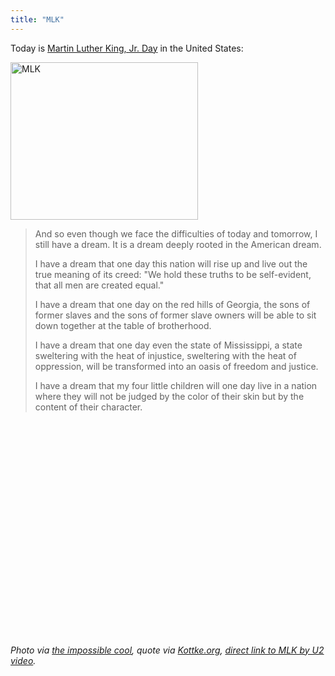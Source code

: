 ```yaml
---
title: "MLK"
---
```

<p>Today is <a href="http://en.wikipedia.org/wiki/Martin_Luther_King,_Jr._Day">Martin Luther King, Jr. Day</a> in the United States:</p>
<p><img src="https://chrisenns.com/wp-content/uploads/2010/01/mlkpool-300x252.jpg" alt="MLK" title="MLK" width="300" height="252" class="aligncenter size-medium wp-image-2022" /></p>
<blockquote><p>And so even though we face the difficulties of today and tomorrow, I still have a dream. It is a dream deeply rooted in the American dream.</p>
<p>I have a dream that one day this nation will rise up and live out the true meaning of its creed: "We hold these truths to be self-evident, that all men are created equal."</p>
<p>I have a dream that one day on the red hills of Georgia, the sons of former slaves and the sons of former slave owners will be able to sit down together at the table of brotherhood.</p>
<p>I have a dream that one day even the state of Mississippi, a state sweltering with the heat of injustice, sweltering with the heat of oppression, will be transformed into an oasis of freedom and justice.</p>
<p>I have a dream that my four little children will one day live in a nation where they will not be judged by the color of their skin but by the content of their character.</p></blockquote>
<p><object width="425" height="344"><param name="movie" value="http://www.youtube.com/v/MgZYlTpRoRc&hl=en_US&fs=1&rel=0"></param><param name="allowFullScreen" value="true"></param><param name="allowscriptaccess" value="always"></param><embed src="http://www.youtube.com/v/MgZYlTpRoRc&hl=en_US&fs=1&rel=0" type="application/x-shockwave-flash" allowscriptaccess="always" allowfullscreen="true" width="425" height="344"></embed></object></p>
<p><em>Photo via <a href="http://theimpossiblecool.tumblr.com/post/340974394/king">the impossible cool</a>, quote via <a href="http://kottke.org/10/01/dreams">Kottke.org</a>, <a href="http://www.youtube.com/watch?v=MgZYlTpRoRc">direct link to MLK by U2 video</a>.</em></p>
